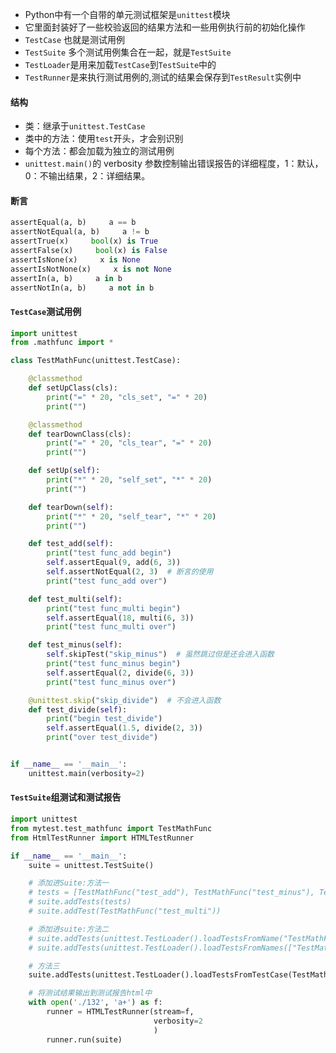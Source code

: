 - Python中有一个自带的单元测试框架是`unittest`模块
- 它里面封装好了一些校验返回的结果方法和一些用例执行前的初始化操作
- `TestCase` 也就是测试用例
- `TestSuite` 多个测试用例集合在一起，就是`TestSuite`
- `TestLoader`是用来加载`TestCase`到`TestSuite`中的
- `TestRunner`是来执行测试用例的,测试的结果会保存到`TestResult`实例中

#### 结构

- 类：继承于`unittest.TestCase`
- 类中的方法：使用`test`开头，才会别识别
- 每个方法：都会加载为独立的测试用例
- `unittest.main()`的 verbosity 参数控制输出错误报告的详细程度，1：默认，0：不输出结果，2：详细结果。

#### 断言

```python
assertEqual(a, b)     a == b      
assertNotEqual(a, b)     a != b      
assertTrue(x)     bool(x) is True      
assertFalse(x)     bool(x) is False      
assertIsNone(x)     x is None     
assertIsNotNone(x)     x is not None   
assertIn(a, b)     a in b    
assertNotIn(a, b)     a not in b
```

#### `TestCase`测试用例

```python
import unittest
from .mathfunc import *

class TestMathFunc(unittest.TestCase):

    @classmethod
    def setUpClass(cls):
        print("=" * 20, "cls_set", "=" * 20)
        print("")

    @classmethod
    def tearDownClass(cls):
        print("=" * 20, "cls_tear", "=" * 20)
        print("")

    def setUp(self):
        print("*" * 20, "self_set", "*" * 20)
        print("")

    def tearDown(self):
        print("*" * 20, "self_tear", "*" * 20)
        print("")

    def test_add(self):
        print("test func_add begin")
        self.assertEqual(9, add(6, 3))
        self.assertNotEqual(2, 3)  # 断言的使用
        print("test func_add over")

    def test_multi(self):
        print("test func_multi begin")
        self.assertEqual(18, multi(6, 3))
        print("test func_multi over")

    def test_minus(self):
        self.skipTest("skip_minus")  # 虽然跳过但是还会进入函数
        print("test func_minus begin")
        self.assertEqual(2, divide(6, 3))
        print("test func_minus over")

    @unittest.skip("skip_divide")  # 不会进入函数
    def test_divide(self):
        print("begin test_divide")
        self.assertEqual(1.5, divide(2, 3))
        print("over test_divide")


if __name__ == '__main__':
    unittest.main(verbosity=2)
```

#### `TestSuite`组测试和测试报告

```python
import unittest
from mytest.test_mathfunc import TestMathFunc
from HtmlTestRunner import HTMLTestRunner

if __name__ == '__main__':
    suite = unittest.TestSuite()

    # 添加进Suite:方法一
    # tests = [TestMathFunc("test_add"), TestMathFunc("test_minus"), TestMathFunc("test_divide")]
    # suite.addTests(tests)
    # suite.addTest(TestMathFunc("test_multi"))

    # 添加进suite:方法二
    # suite.addTests(unittest.TestLoader().loadTestsFromName("TestMathFunc"))
    # suite.addTests(unittest.TestLoader().loadTestsFromNames(["TestMathFunc"]))

    # 方法三
    suite.addTests(unittest.TestLoader().loadTestsFromTestCase(TestMathFunc))

    # 将测试结果输出到测试报告html中
    with open('./132', 'a+') as f:
        runner = HTMLTestRunner(stream=f,
                                verbosity=2
                                )
        runner.run(suite)
```

